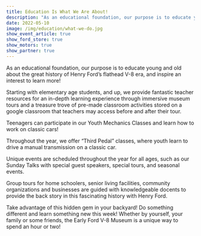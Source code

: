 ```yaml
---
title: Education Is What We Are About!
description: "As an educational foundation, our purpose is to educate young and old about the great history of Henry Ford’s flathead V-8 era, and inspire an interest to learn more!"
date: 2022-05-10
image: /img/education/what-we-do.jpg
show_event_article: true
show_ford_store: true
show_motors: true
show_partner: true
---
```

As an educational foundation, our purpose is to educate young and old about the great history of Henry Ford’s flathead V-8 era, and inspire an interest to learn more!

Starting with elementary age students, and up, we provide fantastic
teacher resources for an in-depth learning experience through immersive
museum tours and a treasure trove of pre-made classroom activities stored on a
google classroom that teachers may access before and after their tour.

Teenagers can participate in our Youth Mechanics Classes and learn how to
work on classic cars!

Throughout the year, we offer “Third Pedal” classes, where youth learn to
drive a manual transmission on a classic car.

Unique events are scheduled throughout the year for all ages, such as our
Sunday Talks with special guest speakers, special tours, and seasonal events.

Group tours for home schoolers, senior living facilities, community
organizations and businesses are guided with knowledgeable docents to provide
the back story in this fascinating history with Henry Ford.

Take advantage of this hidden gem in your backyard! Do something
different and learn something new this week! Whether by yourself, your family or
some friends, the Early Ford V-8 Museum is a unique way to spend an hour or
two!

